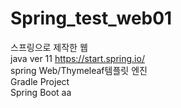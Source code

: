 # Spring_test_web01
스프링으로 제작한 웹 <br>
java ver 11
https://start.spring.io/<br>
spring Web/Thymeleaf템플릿 엔진<br>
Gradle Project<br>
Spring Boot 
aa

